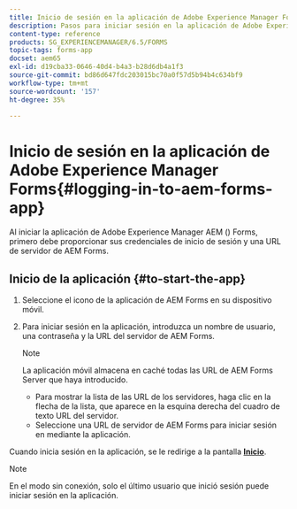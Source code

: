 ```yaml
---
title: Inicio de sesión en la aplicación de Adobe Experience Manager Forms
description: Pasos para iniciar sesión en la aplicación de Adobe Experience Manager Forms.
content-type: reference
products: SG_EXPERIENCEMANAGER/6.5/FORMS
topic-tags: forms-app
docset: aem65
exl-id: d19cba33-0646-40d4-b4a3-b28d6db4a1f3
source-git-commit: bd86d647fdc203015bc70a0f57d5b94b4c634bf9
workflow-type: tm+mt
source-wordcount: '157'
ht-degree: 35%

---
```


# Inicio de sesión en la aplicación de Adobe Experience Manager Forms{#logging-in-to-aem-forms-app}

Al iniciar la aplicación de Adobe Experience Manager AEM () Forms, primero debe proporcionar sus credenciales de inicio de sesión y una URL de servidor de AEM Forms.

## Inicio de la aplicación {#to-start-the-app}

1. Seleccione el icono de la aplicación de AEM Forms en su dispositivo móvil.
1. Para iniciar sesión en la aplicación, introduzca un nombre de usuario, una contraseña y la URL del servidor de AEM Forms.

   >[!NOTE]
   >
   >La aplicación móvil almacena en caché todas las URL de AEM Forms Server que haya introducido.
   >
   >    * Para mostrar la lista de las URL de los servidores, haga clic en la flecha de la lista, que aparece en la esquina derecha del cuadro de texto URL del servidor.
   >    * Seleccione una URL de servidor de AEM Forms para iniciar sesión en mediante la aplicación.

Cuando inicia sesión en la aplicación, se le redirige a la pantalla [**Inicio**](../../forms/using/home-screen.md).

>[!NOTE]
>
>En el modo sin conexión, solo el último usuario que inició sesión puede iniciar sesión en la aplicación.
